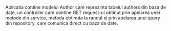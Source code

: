 Aplicatia contine modelul Author care reprezinta tabelul authors din baza de date, un controller care contine GET request-ul obtinut prin apelarea unei metode din service, metoda obtinuta la randul ei prin apelarea unui query din repository, care comunica direct cu baza de date.
